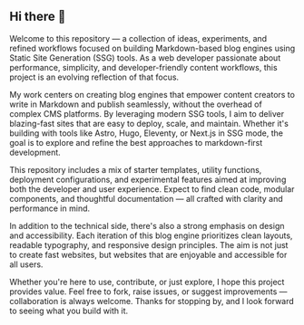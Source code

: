 ## Hi there 👋

Welcome to this repository — a collection of ideas, experiments, and refined workflows focused on building Markdown-based blog engines using Static Site Generation (SSG) tools. As a web developer passionate about performance, simplicity, and developer-friendly content workflows, this project is an evolving reflection of that focus.

My work centers on creating blog engines that empower content creators to write in Markdown and publish seamlessly, without the overhead of complex CMS platforms. By leveraging modern SSG tools, I aim to deliver blazing-fast sites that are easy to deploy, scale, and maintain. Whether it's building with tools like Astro, Hugo, Eleventy, or Next.js in SSG mode, the goal is to explore and refine the best approaches to markdown-first development.

This repository includes a mix of starter templates, utility functions, deployment configurations, and experimental features aimed at improving both the developer and user experience. Expect to find clean code, modular components, and thoughtful documentation — all crafted with clarity and performance in mind.

In addition to the technical side, there's also a strong emphasis on design and accessibility. Each iteration of this blog engine prioritizes clean layouts, readable typography, and responsive design principles. The aim is not just to create fast websites, but websites that are enjoyable and accessible for all users.

Whether you're here to use, contribute, or just explore, I hope this project provides value. Feel free to fork, raise issues, or suggest improvements — collaboration is always welcome. Thanks for stopping by, and I look forward to seeing what you build with it.

